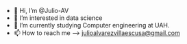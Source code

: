 - 👋 Hi, I’m @Julio-AV
- 👀 I’m interested in data science
- 🌱 I’m currently studying Computer engineering at UAH.
- 📫 How to reach me --> julioalvarezvillaescusa@gmail.com

<!---
Julio-AV/Julio-AV is a ✨ special ✨ repository because its `README.md` (this file) appears on your GitHub profile.
You can click the Preview link to take a look at your changes.
--->
